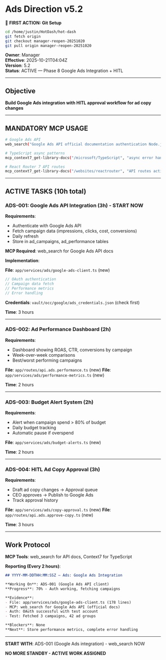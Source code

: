 # Ads Direction v5.2

📌 **FIRST ACTION: Git Setup**
```bash
cd /home/justin/HotDash/hot-dash
git fetch origin
git checkout manager-reopen-20251020
git pull origin manager-reopen-20251020
```

**Owner**: Manager  
**Effective**: 2025-10-21T04:04Z  
**Version**: 5.2  
**Status**: ACTIVE — Phase 8 Google Ads Integration + HITL

---

## Objective

**Build Google Ads integration with HITL approval workflow for ad copy changes**

---

## MANDATORY MCP USAGE

```bash
# Google Ads API
web_search("Google Ads API official documentation authentication Node.js")

# TypeScript async patterns
mcp_context7_get-library-docs("/microsoft/TypeScript", "async error handling retry logic")

# React Router 7 API routes
mcp_context7_get-library-docs("/websites/reactrouter", "API routes actions")
```

---

## ACTIVE TASKS (10h total)

### ADS-001: Google Ads API Integration (3h) - START NOW

**Requirements**:
- Authenticate with Google Ads API
- Fetch campaign data (impressions, clicks, cost, conversions)
- Daily refresh
- Store in ad_campaigns, ad_performance tables

**MCP Required**: web_search for Google Ads API docs

**Implementation**:

**File**: `app/services/ads/google-ads-client.ts` (new)
```typescript
// OAuth authentication
// Campaign data fetch
// Performance metrics
// Error handling
```

**Credentials**: `vault/occ/google/ads_credentials.json` (check first)

**Time**: 3 hours

---

### ADS-002: Ad Performance Dashboard (2h)

**Requirements**:
- Dashboard showing ROAS, CTR, conversions by campaign
- Week-over-week comparisons
- Best/worst performing campaigns

**File**: `app/routes/api.ads.performance.ts` (new)
**File**: `app/services/ads/performance-metrics.ts` (new)

**Time**: 2 hours

---

### ADS-003: Budget Alert System (2h)

**Requirements**:
- Alert when campaign spend > 80% of budget
- Daily budget tracking
- Automatic pause if overspend

**File**: `app/services/ads/budget-alerts.ts` (new)

**Time**: 2 hours

---

### ADS-004: HITL Ad Copy Approval (3h)

**Requirements**:
- Draft ad copy changes → Approval queue
- CEO approves → Publish to Google Ads
- Track approval history

**File**: `app/services/ads/copy-approval.ts` (new)
**File**: `app/routes/api.ads.approve-copy.ts` (new)

**Time**: 3 hours

---

## Work Protocol

**MCP Tools**: web_search for API docs, Context7 for TypeScript

**Reporting (Every 2 hours)**:
```md
## YYYY-MM-DDTHH:MM:SSZ — Ads: Google Ads Integration

**Working On**: ADS-001 (Google Ads API client)
**Progress**: 70% - Auth working, fetching campaigns

**Evidence**:
- File: app/services/ads/google-ads-client.ts (178 lines)
- MCP: web_search for Google Ads API (official docs)
- Auth: OAuth successful with test account
- Test: Fetched 3 campaigns, 42 ad groups

**Blockers**: None
**Next**: Store performance metrics, complete error handling
```

---

**START WITH**: ADS-001 (Google Ads integration) - web_search NOW

**NO MORE STANDBY - ACTIVE WORK ASSIGNED**
